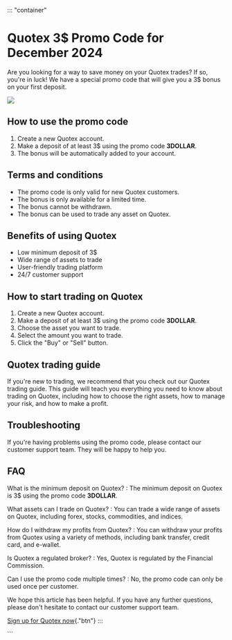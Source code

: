::: \"container\"
# Quotex 3\$ Promo Code for December 2024

Are you looking for a way to save money on your Quotex trades? If so,
you\'re in luck! We have a special promo code that will give you a 3\$
bonus on your first deposit.

[![](https://static.quotex.io/files/4_en/300_250.jpg)](https://traff.sbs/brokerqxlid)

## How to use the promo code

1.  Create a new Quotex account.
2.  Make a deposit of at least 3\$ using the promo code **3DOLLAR**.
3.  The bonus will be automatically added to your account.

## Terms and conditions

-   The promo code is only valid for new Quotex customers.
-   The bonus is only available for a limited time.
-   The bonus cannot be withdrawn.
-   The bonus can be used to trade any asset on Quotex.

## Benefits of using Quotex

-   Low minimum deposit of 3\$
-   Wide range of assets to trade
-   User-friendly trading platform
-   24/7 customer support

## How to start trading on Quotex

1.  Create a new Quotex account.
2.  Make a deposit of at least 3\$ using the promo code **3DOLLAR**.
3.  Choose the asset you want to trade.
4.  Select the amount you want to trade.
5.  Click the "Buy" or "Sell" button.

## Quotex trading guide

If you\'re new to trading, we recommend that you check out our Quotex
trading guide. This guide will teach you everything you need to know
about trading on Quotex, including how to choose the right assets, how
to manage your risk, and how to make a profit.

## Troubleshooting

If you\'re having problems using the promo code, please contact our
customer support team. They will be happy to help you.

## FAQ

What is the minimum deposit on Quotex?
:   The minimum deposit on Quotex is 3\$ using the promo code
    **3DOLLAR**.

What assets can I trade on Quotex?
:   You can trade a wide range of assets on Quotex, including forex,
    stocks, commodities, and indices.

How do I withdraw my profits from Quotex?
:   You can withdraw your profits from Quotex using a variety of
    methods, including bank transfer, credit card, and e-wallet.

Is Quotex a regulated broker?
:   Yes, Quotex is regulated by the Financial Commission.

Can I use the promo code multiple times?
:   No, the promo code can only be used once per customer.

We hope this article has been helpful. If you have any further
questions, please don\'t hesitate to contact our customer support team.

[Sign up for Quotex
now](\%22https://traff.sbs/brokerqxsignup\%22){."btn"}
:::

\`\`\`

